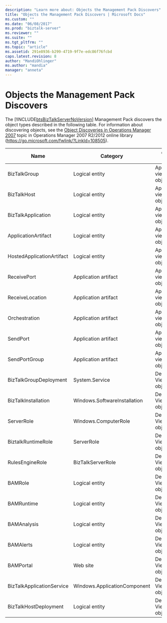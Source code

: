 ```yaml
---
description: "Learn more about: Objects the Management Pack Discovers"
title: "Objects the Management Pack Discovers | Microsoft Docs"
ms.custom: ""
ms.date: "06/08/2017"
ms.prod: "biztalk-server"
ms.reviewer: ""
ms.suite: ""
ms.tgt_pltfrm: ""
ms.topic: "article"
ms.assetid: 291e8936-b299-4719-9f7e-edc86f76fcbd
caps.latest.revision: 8
author: "MandiOhlinger"
ms.author: "mandia"
manager: "anneta"
---
```

# Objects the Management Pack Discovers
The [!INCLUDE[btsBizTalkServerNoVersion](../includes/btsbiztalkservernoversion-md.md)] Management Pack discovers the object types described in the following table. For information about discovering objects, see the [Object Discoveries in Operations Manager 2007](/previous-versions//bb381270(v=technet.10)) topic in Operations Manager 2007 R2/2012 online library (<https://go.microsoft.com/fwlink/?LinkId=108505>).

|Name|Category|Object Type|
|----------|--------------|-----------------|
|BizTalkGroup|Logical entity|Application view objects|
|BizTalkHost|Logical entity|Application view objects|
|BizTalkApplication|Logical entity|Application view objects|
|ApplicationArtifact|Logical entity|Application view objects|
|HostedApplicationArtifact|Logical entity|Application view objects|
|ReceivePort|Application artifact|Application view objects|
|ReceiveLocation|Application artifact|Application view objects|
|Orchestration|Application artifact|Application view objects|
|SendPort|Application artifact|Application view objects|
|SendPortGroup|Application artifact|Application view objects|
|BizTalkGroupDeployment|System.Service|Deployment View objects|
|BizTalkInstallation|Windows.SoftwareInstallation|Deployment View objects|
|ServerRole|Windows.ComputerRole|Deployment View objects|
|BiztalkRuntimeRole|ServerRole|Deployment View objects|
|RulesEngineRole|BizTalkServerRole|Deployment View objects|
|BAMRole|Logical entity|Deployment View objects|
|BAMRuntime|Logical entity|Deployment View objects|
|BAMAnalysis|Logical entity|Deployment View objects|
|BAMAlerts|Logical entity|Deployment View objects|
|BAMPortal|Web site|Deployment View objects|
|BizTalkApplicationService|Windows.ApplicationComponent|Deployment View objects|
|BizTalkHostDeployment|Logical entity|Deployment View objects|